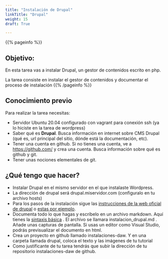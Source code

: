 ```yaml
---
title: "Instalación de Drupal"
linkTitle: "Drupal"
weight: 15
draft: True

---
```


{{% pageinfo %}}
## Objetivo: 
En esta tarea vas a instalar Drupal, un gestor de contenidos escrito en php.

La tarea consiste en instalar el gestor de contenidos y documentar el proceso de instalación
{{% /pageinfo %}}


## Conocimiento previo
Para realizar la tarea necesitas:

* Servidor Ubuntu 20.04 configurado con vagrant para conexión ssh (ya lo hiciste en la tarea de wordpress)
* Saber qué es **Drupal**. Busca información en internet sobre CMS Drupal (qué es, url principal del sitio, dónde está la documentación, etc).
* Tener una cuenta en github. Si no tienes una cuenta, ve a  https://github.com/ y crea una cuenta. Busca información sobre qué es github y git.
* Tener unas nociones elementales de git.

## ¿Qué tengo que hacer?
* Instalar Drupal en el mismo servidor en el que instalaste Wordpress.
* La dirección de drupal será drupal.miservidor.com (configuralo en tu archivo hosts)
* Para los pasos de la instalación sigue las [instrucciones de la web oficial de drupal](https://www.drupal.org/docs/user_guide/en/installation-chapter.html) o [estas por ejemplo](https://comoinstalar.me/como-instalar-drupal-en-ubuntu-20-04-lts/).
* Documenta todo lo que hagas y escríbelo en un archivo markdown. Aquí tienes la [sintaxis básica](https://docs.github.com/es/get-started/writing-on-github/getting-started-with-writing-and-formatting-on-github/basic-writing-and-formatting-syntax) . El archivo se llamara instalacion_drupal.md . Añade unas capturas de pantalla. Si usas un editor como Visual Studio, podrás previsualizar el documento en html.
* Crea un proyecto en github llamado instalaciones-daw. Y en una carpeta llamada drupal, coloca el texto y las imágenes de tu tutorial
* Como justificante de tu tarea tendrás que subir la dirección de tu repositorio instalaciones-daw de github.
